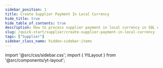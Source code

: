 ```yaml
---
sidebar_position: 1
title: Create Supplier Payment In Local Currency
hide_title: true
hide_table_of_contents: true
description: How to process supplier payment in local currency in SQL Accounting
slug: /quick-start/supplier/create-supplier-payment-in-local-currency
tags: ["Supplier"]
sidebar_class_name: hidden-sidebar-items
---
```


import '@src/css/sidebar.css';
import { YtLayout } from '@src/components/yt-layout';

<YtLayout 
    url="https://www.youtube.com/embed/NuPTa2-YTFw?autoplay=1"
    videoId="NuPTa2-YTFw"
    title="Supplier Payment In Local Currency"
/>

